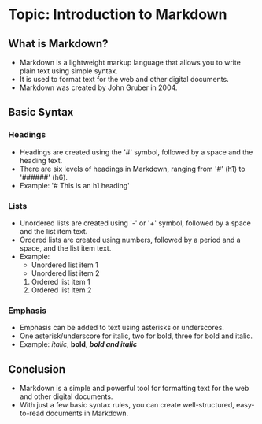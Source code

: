 # Topic: Introduction to Markdown

## What is Markdown?
- Markdown is a lightweight markup language that allows you to write plain text using simple syntax.
- It is used to format text for the web and other digital documents.
- Markdown was created by John Gruber in 2004.

## Basic Syntax
### Headings
- Headings are created using the '#' symbol, followed by a space and the heading text.
- There are six levels of headings in Markdown, ranging from '#' (h1) to '######' (h6).
- Example: '# This is an h1 heading'

### Lists
- Unordered lists are created using '-' or '+' symbol, followed by a space and the list item text.
- Ordered lists are created using numbers, followed by a period and a space, and the list item text.
- Example:
    - Unordered list item 1
    - Unordered list item 2
    1. Ordered list item 1
    2. Ordered list item 2

### Emphasis
- Emphasis can be added to text using asterisks or underscores.
- One asterisk/underscore for italic, two for bold, three for bold and italic.
- Example: *italic*, **bold**, ***bold and italic***

## Conclusion
- Markdown is a simple and powerful tool for formatting text for the web and other digital documents.
- With just a few basic syntax rules, you can create well-structured, easy-to-read documents in Markdown.
